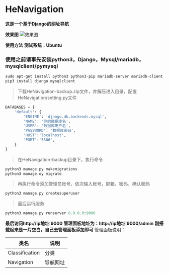 # HeNavigation
**这是一个基于Django的网址导航**

**效果图**
![效果图](http://doc.hfybbs.vip/server/../Public/Uploads/2019-09-22/5d87726e9a91c.png "效果图")

**使用方法**
**测试系统：Ubuntu**
### 使用之前请事先安装python3，Django，Mysql/mariadb，mysqlclient/pymysql
```python
sudo apt-get install python3 python3-pip mariadb-server mariadb-client
pip3 install django mysqlclient
```

> 下载HeNavigation-backup.zip文件，并解压进入目录，配置HeNavigation/setting.py文件

```python
DATABASES = {
    'default': {
        'ENGINE': 'django.db.backends.mysql',
        'NAME': '你的数据库名',
        'USER': '数据库用户名',
        'PASSWORD': '数据库密码',
        'HOST':'localhost',
        'PORT':'3306',
    }
}
```

> 在HeNavigation-backup目录下，执行命令


```python
python3 manage.py makemigrations
python3 manage.oy migrate
```

> 再执行命令添加管理员账号，依次输入账号，邮箱，密码，确认密码

```python
python3 manage.py createsuperuser
```

> 最后运行服务

```python
python3 manage.py runserver 0.0.0.0:9000
```

**最后访问http://ip地址:9000**
**管理面板地址为：http://ip地址:9000/admin**
**刚搭载起来是一片空白，自己去管理面板添加即可**
管理面板说明：

| 类名  |  说明 |
| ------------ | ------------ |
|  Classification |  分类 |
|  Navigation |  导航网址 |
